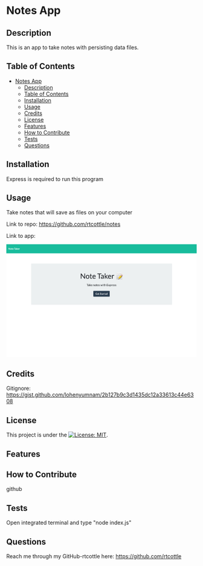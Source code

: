 # Notes App

## Description

This is an app to take notes with persisting data files.

## Table of Contents

- [Notes App](#notes-app)
  - [Description](#description)
  - [Table of Contents](#table-of-contents)
  - [Installation](#installation)
  - [Usage](#usage)
  - [Credits](#credits)
  - [License](#license)
  - [Features](#features)
  - [How to Contribute](#how-to-contribute)
  - [Tests](#tests)
  - [Questions](#questions)

## Installation

Express is required to run this program

## Usage

Take notes that will save as files on your computer

Link to repo: https://github.com/rtcottle/notes

Link to app:

![Screenshot](screenshot.png)

## Credits

Gitignore: https://gist.github.com/lohenyumnam/2b127b9c3d1435dc12a33613c44e6308

## License

This project is under the [![License: MIT](https://img.shields.io/badge/License-MIT-yellow.svg)](https://opensource.org/licenses/MIT).

## Features

## How to Contribute

github

## Tests

Open integrated terminal and type "node index.js"

## Questions

Reach me through my GitHub-rtcottle here: https://github.com/rtcottle
